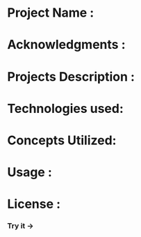 # Project Name : 

# Acknowledgments : 

# Projects Description : 

# Technologies used:

# Concepts Utilized:

# Usage :

# License : 





### Try it ->
